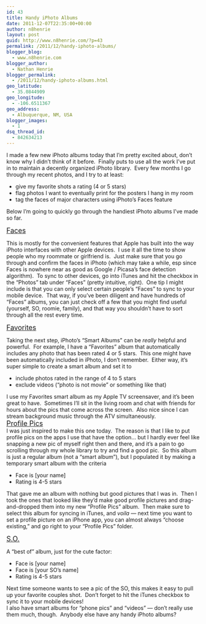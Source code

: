 ```yaml
---
id: 43
title: Handy iPhoto Albums
date: 2011-12-07T22:35:00+00:00
author: n8henrie
layout: post
guid: http://www.n8henrie.com/?p=43
permalink: /2011/12/handy-iphoto-albums/
blogger_blog:
  - www.n8henrie.com
blogger_author:
  - Nathan Henrie
blogger_permalink:
  - /2011/12/handy-iphoto-albums.html
geo_latitude:
  - 35.0844909
geo_longitude:
  - -106.6511367
geo_address:
  - Albuquerque, NM, USA
blogger_images:
  - 1
dsq_thread_id:
  - 842634213
---
```

I made a few new iPhoto albums today that I&#8217;m pretty excited about, don&#8217;t know why I didn&#8217;t think of it before.  Finally puts to use all the work I&#8217;ve put in to maintain a decently organized iPhoto library.  Every few months I go through my recent photos, and I try to at least: 

<div>
  <ul>
    <li>
      give my favorite shots a rating (4 or 5 stars)
    </li>
    <li>
      flag photos I want to eventually print for the posters I hang in my room
    </li>
    <li>
      tag the faces of major characters using iPhoto&#8217;s Faces feature
    </li>
  </ul>
  
  <div>
    Below I&#8217;m going to quickly go through the handiest iPhoto albums I&#8217;ve made so far.
  </div>
</div>

<div>
</div>

<span style="font-size: large;"><u>Faces</u></span> 

<div>
  This is mostly for the convenient features that Apple has built into the way iPhoto interfaces with other Apple devices.  I use it all the time to show people who my roommate or girlfriend is.  Just make sure that you go through and confirm the faces in iPhoto (which may take a while, esp since Faces is nowhere near as good as Google / Picasa&#8217;s face detection algorithm).  To sync to other devices, go into iTunes and hit the checkbox in the &#8220;Photos&#8221; tab under &#8220;Faces&#8221; (pretty intuitive, right).  One tip I might include is that you can only select certain people&#8217;s &#8220;Faces&#8221; to sync to your mobile device.  That way, if you&#8217;ve been diligent and have hundreds of &#8220;Faces&#8221; albums, you can just check off a few that you might find useful (yourself, SO, roomie, family), and that way you shouldn&#8217;t have to sort through all the rest every time.
</div>

<div>
</div>

<u><span style="font-size: large;">Favorites</span></u> 

<div>
  Taking the next step, iPhoto&#8217;s &#8220;Smart Albums&#8221; can be <i>really</i> helpful and powerful.  For example, I have a &#8220;Favorites&#8221; album that automatically includes any photo that has been rated 4 or 5 stars.  This one might have been automatically included in iPhoto, I don&#8217;t remember.  Either way, it&#8217;s super simple to create a smart album and set it to
</div>

<div>
  <ul>
    <li>
      include photos rated in the range of 4 to 5 stars
    </li>
    <li>
      exclude videos (&#8220;photo is not movie&#8221; or something like that)
    </li>
  </ul>
</div>

<div>
  I use my Favorites smart album as my Apple TV screensaver, and it&#8217;s been great to have.  Sometimes I&#8217;ll sit in the living room and chat with friends for hours about the pics that come across the screen.  Also nice since I can stream background music through the ATV simultaneously.
</div>

<div>
  <u><span style="font-size: large;">Profile Pics</span></u><br />I was just inspired to make this one today.  The reason is that I like to put profile pics on the apps I use that have the option&#8230; but I hardly ever feel like snapping a new pic of myself right then and there, and it&#8217;s a pain to go scrolling through my whole library to try and find a good pic.  So this album is just a regular album (not a &#8220;smart album&#8221;), but I populated it by making a temporary smart album with the criteria
</div>

<div>
  <ul>
    <li>
      Face is [your name]
    </li>
    <li>
      Rating is 4-5 stars
    </li>
  </ul>
</div>

<div>
  That gave me an album with nothing but good pictures that I was in.  Then I took the ones that looked like they&#8217;d make good profile pictures and drag-and-dropped them into my new &#8220;Profile Pics&#8221; album.  Then make sure to select this album for syncing in iTunes, and <i>voila</i> &#8212; next time you want to set a profile picture on an iPhone app, you can almost always &#8220;choose existing,&#8221; and go right to your &#8220;Profile Pics&#8221; folder.
</div>

<div>
</div>

<u><span style="font-size: large;">S.O.</span></u> 

<div>
  A &#8220;best of&#8221; album, just for the cute factor:
</div>

<div>
  <ul>
    <li>
      Face is [your name]
    </li>
    <li>
      Face is [your SO&#8217;s name]
    </li>
    <li>
      Rating is 4-5 stars
    </li>
  </ul>
  
  <div>
    Next time someone wants to see a pic of the SO, this makes it easy to pull up your favorite couples shot.  Don&#8217;t forget to hit the iTunes checkbox to sync it to your mobile devices!
  </div>
</div>

<div>
</div>

<div>
  I also have smart albums for &#8220;phone pics&#8221; and &#8220;videos&#8221; &#8212; don&#8217;t really use them much, though.  Anybody else have any handy iPhoto albums?
</div>

<div>
</div>
